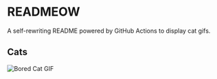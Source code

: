 # READMEOW

A self-rewriting README powered by GitHub Actions to display cat gifs.

## Cats

![Bored Cat GIF](https://media0.giphy.com/media/mlvseq9yvZhba/200.gif?cid=9acd02dafzwa3d10khu75i0ld3yjuhtksy8obmm357o24azg&ep=v1_gifs_search&rid=200.gif&ct=g)
